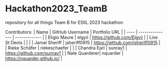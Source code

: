 # Hackathon2023_TeamB
repository for all things Team B for ESIIL 2023 hackathon

Contributors:
| Name | GitHub Username | Portfolio URL |
| ---- | --------------- | ------------- |
| Eligio Maure | elgyii | https://github.com/Elgyii |
| Lise St Denis |    |    |
| Jamal Sheriff | jsheriff0915 | https://github.com/jsheriff0915 |
| Rieke Schäfer | riekeschaefer |    |
| Chandra Earl | sunray1 | https://github.com/sunray1 |
| Nate Quarderer| nquarder | https://nquarder.github.io/ |
 
